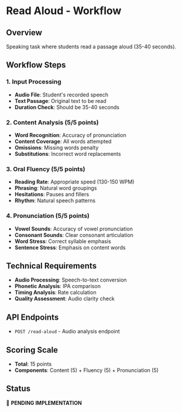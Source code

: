 # Read Aloud - Workflow

## Overview
Speaking task where students read a passage aloud (35-40 seconds).

## Workflow Steps

### 1. Input Processing
- **Audio File**: Student's recorded speech
- **Text Passage**: Original text to be read
- **Duration Check**: Should be 35-40 seconds

### 2. Content Analysis (5/5 points)
- **Word Recognition**: Accuracy of pronunciation
- **Content Coverage**: All words attempted
- **Omissions**: Missing words penalty
- **Substitutions**: Incorrect word replacements

### 3. Oral Fluency (5/5 points)
- **Reading Rate**: Appropriate speed (130-150 WPM)
- **Phrasing**: Natural word groupings
- **Hesitations**: Pauses and fillers
- **Rhythm**: Natural speech patterns

### 4. Pronunciation (5/5 points)
- **Vowel Sounds**: Accuracy of vowel pronunciation
- **Consonant Sounds**: Clear consonant articulation
- **Word Stress**: Correct syllable emphasis
- **Sentence Stress**: Emphasis on content words

## Technical Requirements
- **Audio Processing**: Speech-to-text conversion
- **Phonetic Analysis**: IPA comparison
- **Timing Analysis**: Rate calculation
- **Quality Assessment**: Audio clarity check

## API Endpoints
- `POST /read-aloud` - Audio analysis endpoint

## Scoring Scale
- **Total**: 15 points
- **Components**: Content (5) + Fluency (5) + Pronunciation (5)

## Status
🚧 **PENDING IMPLEMENTATION**